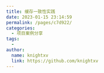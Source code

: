 ```yaml
---
title: 缓存一致性实践
date: 2023-01-15 23:14:59
permalink: /pages/c7d922/
categories:
  - 项目案例分享
tags:
  - 
author: 
  name: knightxv
  link: https://github.com/knightxv
---
```

